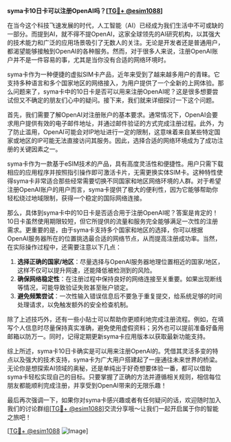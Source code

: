 **syma卡10日卡可以注册OpenAI吗？[[TG💪+ @esim1088](https://t.me/s/esim1088)]**

在当今这个科技飞速发展的时代，人工智能（AI）已经成为我们生活中不可或缺的一部分。而提到AI，就不得不提OpenAI，这家全球领先的AI研究机构，以其强大的技术能力和广泛的应用场景吸引了无数人的关注。无论是开发者还是普通用户，都渴望能够接触到OpenAI的各种服务。然而，对于很多人来说，注册OpenAI账户并不是一件容易的事，尤其是当你没有合适的网络环境时。

syma卡作为一种便捷的虚拟SIM卡产品，近年来受到了越来越多用户的青睐。它支持多种语言和多个国家地区的网络接入，为用户提供了一个全新的上网体验。那么问题来了，syma卡中的10日卡是否可以用来注册OpenAI呢？这是很多想要尝试但又不确定的朋友们心中的疑问。接下来，我们就来详细探讨一下这个问题。

首先，我们需要了解OpenAI对注册账户的基本要求。通常情况下，OpenAI会要求用户提供有效的电子邮件地址，并通过邮件验证的方式完成注册过程。此外，为了防止滥用，OpenAI可能会对IP地址进行一定的限制，这意味着来自某些特定国家或地区的IP可能无法直接访问其服务。因此，选择合适的网络环境成为了成功注册的关键因素之一。

syma卡作为一款基于eSIM技术的产品，具有高度灵活性和便捷性。用户只需下载相应的应用程序并按照指引操作即可激活卡片，无需更换实体SIM卡。这种特性使得syma卡非常适合那些经常需要切换不同国家和地区网络环境的人群。对于希望注册OpenAI账户的用户而言，syma卡提供了极大的便利性，因为它能够帮助你轻松绕过地域限制，获得一个稳定的国际网络连接。

那么，具体到syma卡中的10日卡是否适合用于注册OpenAI呢？答案是肯定的！10日卡虽然使用期限较短，但它所提供的流量和服务完全能够满足一次性的注册需求。更重要的是，由于syma卡支持多个国家和地区的选择，你可以根据OpenAI服务器所在的位置挑选最合适的网络节点，从而提高注册成功率。当然，在实际操作过程中，还需要注意以下几点：

1. **选择正确的国家/地区**：尽量选择与OpenAI服务器地理位置相近的国家/地区，这样不仅可以提升网速，还能降低被检测到的风险。
2. **确保网络稳定性**：在注册过程中保持良好的网络连接至关重要。如果出现断线等情况，可能导致验证失败甚至账户锁定。
3. **避免频繁尝试**：一次性输入错误信息后不要急于重复提交，给系统足够的时间处理请求，以免触发额外的安全检查机制。

除了上述技巧外，还有一些小贴士可以帮助你更顺利地完成注册流程。例如，在填写个人信息时尽量保持真实准确，避免使用虚假资料；另外也可以提前准备好备用邮箱以防万一。同时，记得定期更新syma卡应用版本以获取最新功能支持。

综上所述，syma卡10日卡确实是可以用来注册OpenAI的。凭借其灵活多变的特点以及强大的技术支持，syma卡为广大用户搭建起了一座通往未来世界的桥梁。无论你是想探索AI领域的奥秘，还是单纯出于好奇想要体验一番，都可以借助syma卡轻松实现自己的目标。只要掌握了正确的方法并遵循相关规则，相信每位朋友都能顺利完成注册，并享受到OpenAI带来的无限乐趣！

最后再次强调一下，如果你对syma卡感兴趣或者有任何疑问的话，欢迎随时加入我们的讨论群组[[TG💪+ @esim1088](https://t.me/s/esim1088)]交流分享哦～让我们一起开启属于你的智能之旅吧！

[[TG💪+ @esim1088](https://t.me/s/esim1088) ![Image](https://i.postimg.cc/4NQfJmqS/Snipaste-2025-05-13-00-14-12.png)]